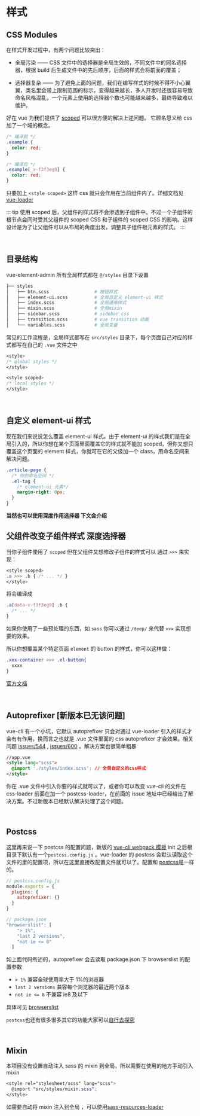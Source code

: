 # 样式

## CSS Modules

在样式开发过程中，有两个问题比较突出：

- 全局污染 —— CSS 文件中的选择器是全局生效的，不同文件中的同名选择器，根据 build 后生成文件中的先后顺序，后面的样式会将前面的覆盖；

- 选择器复杂 —— 为了避免上面的问题，我们在编写样式的时候不得不小心翼翼，类名里会带上限制范围的标示，变得越来越长，多人开发时还很容易导致命名风格混乱，一个元素上使用的选择器个数也可能越来越多，最终导致难以维护。

好在 vue 为我们提供了 [scoped](https://vue-loader.vuejs.org/guide/scoped-css.html#mixing-local-and-global-styles) 可以很方便的解决上述问题。
它顾名思义给 css 加了一个域的概念。

```css
/* 编译前 */
.example {
  color: red;
}

/* 编译后 */
.example[_v-f3f3eg9] {
  color: red;
}
```

只要加上 `<style scoped>` 这样 css 就只会作用在当前组件内了。详细文档见 [vue-loader](https://vue-loader.vuejs.org/guide/scoped-css.html#mixing-local-and-global-styles)

::: tip
使用 scoped 后，父组件的样式将不会渗透到子组件中。不过一个子组件的根节点会同时受其父组件的 scoped CSS 和子组件的 scoped CSS 的影响。这样设计是为了让父组件可以从布局的角度出发，调整其子组件根元素的样式。
:::

<br/>

## 目录结构

vue-element-admin 所有全局样式都在 `@/styles` 目录下设置

```bash
├── styles
│   ├── btn.scss                 # 按钮样式
│   ├── element-ui.scss          # 全局自定义 element-ui 样式
│   ├── index.scss               # 全局通用样式
│   ├── mixin.scss               # 全局mixin
│   ├── sidebar.scss             # sidebar css
│   ├── transition.scss          # vue transition 动画
│   └── variables.scss           # 全局变量
```

常见的工作流程是，全局样式都写在 `src/styles` 目录下，每个页面自己对应的样式都写在自己的 `.vue` 文件之中

```css
<style>
/* global styles */
</style>

<style scoped>
/* local styles */
</style>
```

<br>

## 自定义 element-ui 样式

现在我们来说说怎么覆盖 element-ui 样式。由于 element-ui 的样式我们是在全局引入的，所以你想在某个页面里面覆盖它的样式就不能加 scoped，但你又想只覆盖这个页面的 element 样式，你就可在它的父级加一个 class，用命名空间来解决问题。

```css
.article-page {
  /* 你的命名空间 */
  .el-tag {
    /* element-ui 元素*/
    margin-right: 0px;
  }
}
```

**当然也可以使用深度作用选择器 下文会介绍**

## 父组件改变子组件样式 深度选择器

当你子组件使用了 `scoped` 但在父组件又想修改子组件的样式可以 通过 `>>>` 来实现：

```css
<style scoped>
.a >>> .b { /* ... */ }
</style>
```

将会编译成

```css
.a[data-v-f3f3eg9] .b {
  /* ... */
}
```

如果你使用了一些预处理的东西，如 `sass` 你可以通过 `/deep/` 来代替 `>>>` 实现想要的效果。

所以你想覆盖某个特定页面 `element` 的 button 的样式，你可以这样做：

```css
.xxx-container >>> .el-button{
  xxxx
}
```

[官方文档](https://vue-loader.vuejs.org/en/features/scoped-css.html)

<br>

## Autoprefixer [新版本已无该问题]

vue-cli 有一个小坑，它默认 autoprefixer 只会对通过 vue-loader 引入的样式才会有有作用，换而言之也就是 .vue 文件里面的 css autoprefixer 才会效果。相关问题 [issues/544](https://github.com/vuejs-templates/webpack/issues/544) , [issues/600](https://github.com/vuejs-templates/webpack/issues/600) 。解决方案也很简单粗暴

```html
//app.vue
<style lang="scss">
  @import './styles/index.scss'; // 全局自定义的css样式
</style>
```

你在 .vue 文件中引入你要的样式就可以了，或者你可以改变 vue-cli 的文件在 css-loader 前面在加一个 postcss-loader，在前面的 issue 地址中已经给出了解决方案。不过新版本已经默认解决处理了这个问题。

<br>

## Postcss

这里再来说一下 postcss 的配置问题，新版的 [vue-cli webpack 模板](https://github.com/vuejs-templates/webpack) init 之后根目录下默认有一个`postcss.config.js` 。vue-loader 的 postcss 会默认读取这个文件的里的配置项，所以在这里直接改配置文件就可以了。配置和 [postcss](https://github.com/postcss/postcss)是一样的。

```javascript
// postcss.config.js
module.exports = {
  plugins: {
    autoprefixer: {}
  }
}

// package.json
"browserslist": [
    "> 1%",
    "last 2 versions",
    "not ie <= 8"
  ]
```

如上面代码所述的，autoprefixer 会去读取 package.json 下 browserslist 的配置参数

- `> 1%` 兼容全球使用率大于 1%的浏览器
- `last 2 versions` 兼容每个浏览器的最近两个版本
- `not ie <= 8` 不兼容 ie8 及以下

具体可见 [browserslist](https://github.com/ai/browserslist)

`postcss`也还有很多很多其它的功能大家可以[自行去探究](https://www.postcss.parts/)

<br>

## Mixin

本项目没有设置自动注入 sass 的 mixin 到全局，所以需要在使用的地方手动引入 mixin

```scss
<style rel="stylesheet/scss" lang="scss">
  @import "src/styles/mixin.scss";
</style>
```

如需要自动将 mixin 注入到全局 ，可以使用[sass-resources-loader](https://github.com/shakacode/sass-resources-loader)
